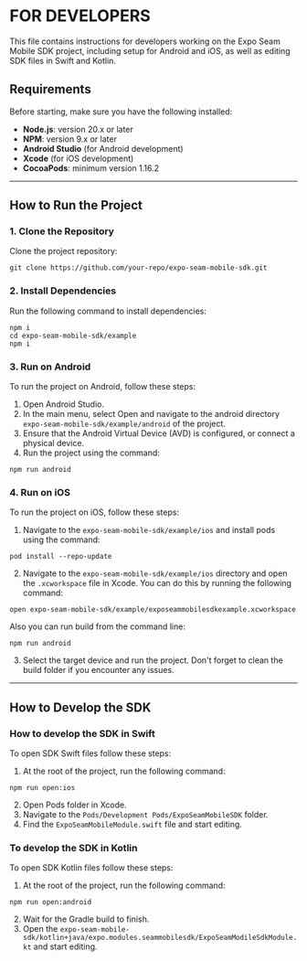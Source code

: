 # FOR DEVELOPERS

This file contains instructions for developers working on the Expo Seam Mobile SDK project, including setup for Android and iOS, as well as editing SDK files in Swift and Kotlin.

## Requirements

Before starting, make sure you have the following installed:
- **Node.js**: version 20.x or later
- **NPM**: version 9.x or later
- **Android Studio** (for Android development)
- **Xcode** (for iOS development)
- **CocoaPods**: minimum version 1.16.2

---

## How to Run the Project

### 1. Clone the Repository

Clone the project repository:

```
git clone https://github.com/your-repo/expo-seam-mobile-sdk.git
```

### 2. Install Dependencies

Run the following command to install dependencies:

```
npm i 
cd expo-seam-mobile-sdk/example
npm i
```

### 3. Run on Android

To run the project on Android, follow these steps:

1. Open Android Studio.
2. In the main menu, select Open and navigate to the android directory `expo-seam-mobile-sdk/example/android` of the project.
3. Ensure that the Android Virtual Device (AVD) is configured, or connect a physical device.
4. Run the project using the command:

```
npm run android
```

### 4. Run on iOS

To run the project on iOS, follow these steps:

1. Navigate to the `expo-seam-mobile-sdk/example/ios` and install pods using the command:

```
pod install --repo-update
```

2. Navigate to the `expo-seam-mobile-sdk/example/ios` directory and open the `.xcworkspace` file in Xcode. You can do this by running the following command:

```
open expo-seam-mobile-sdk/example/exposeammobilesdkexample.xcworkspace
```

Also you can run build from the command line:

```
npm run android
```

3. Select the target device and run the project. Don't forget to clean the build folder if you encounter any issues.

---

## How to Develop the SDK

### How to develop the SDK in Swift

To open SDK Swift files follow these steps:

1. At the root of the project, run the following command:

```
npm run open:ios
```

2. Open Pods folder in Xcode.
3. Navigate to the `Pods/Development Pods/ExpoSeamMobileSDK` folder.
4. Find the `ExpoSeamMobileModule.swift` file and start editing.

### To develop the SDK in Kotlin

To open SDK Kotlin files follow these steps:

1. At the root of the project, run the following command:

```
npm run open:android
```

2. Wait for the Gradle build to finish.
3. Open the `expo-seam-mobile-sdk/kotlin+java/expo.modules.seammobilesdk/ExpoSeamModileSdkModule.kt` and start editing.
